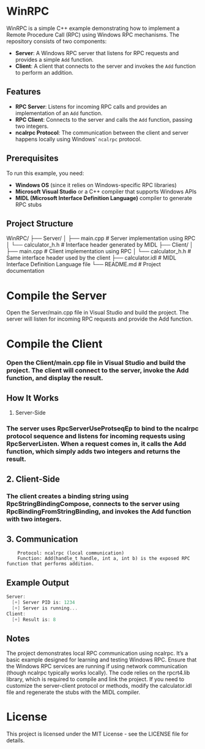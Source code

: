 # WinRPC

WinRPC is a simple C++ example demonstrating how to implement a Remote Procedure Call (RPC) using Windows RPC mechanisms. The repository consists of two components:

- **Server**: A Windows RPC server that listens for RPC requests and provides a simple `Add` function.
- **Client**: A client that connects to the server and invokes the `Add` function to perform an addition.

## Features

- **RPC Server**: Listens for incoming RPC calls and provides an implementation of an `Add` function.
- **RPC Client**: Connects to the server and calls the `Add` function, passing two integers.
- **ncalrpc Protocol**: The communication between the client and server happens locally using Windows' `ncalrpc` protocol.

## Prerequisites

To run this example, you need:
- **Windows OS** (since it relies on Windows-specific RPC libraries)
- **Microsoft Visual Studio** or a C++ compiler that supports Windows APIs
- **MIDL (Microsoft Interface Definition Language)** compiler to generate RPC stubs

## Project Structure

WinRPC/
├── Server/
│   ├── main.cpp              # Server implementation using RPC
│   └── calculator_h.h        # Interface header generated by MIDL
├── Client/
│   ├── main.cpp              # Client implementation using RPC
│   └── calculator_h.h        # Same interface header used by the client
├── calculator.idl            # MIDL Interface Definition Language file
└── README.md                 # Project documentation

# Compile the Server

Open the Server/main.cpp file in Visual Studio and build the project. The server will listen for incoming RPC requests and provide the Add function.

# Compile the Client

### Open the Client/main.cpp file in Visual Studio and build the project. The client will connect to the server, invoke the Add function, and display the result.
## How It Works
1. Server-Side

### The server uses RpcServerUseProtseqEp to bind to the ncalrpc protocol sequence and listens for incoming requests using RpcServerListen. When a request comes in, it calls the Add function, which simply adds two integers and returns the result.
## 2. Client-Side

### The client creates a binding string using RpcStringBindingCompose, connects to the server using RpcBindingFromStringBinding, and invokes the Add function with two integers.
## 3. Communication
```notepad
    Protocol: ncalrpc (local communication)
    Function: Add(handle_t handle, int a, int b) is the exposed RPC function that performs addition.
```

## Example Output

```powershell
Server:
  [+] Server PID is: 1234
  [+] Server is running...
Client:
  [+] Result is: 8
```
## Notes
  The project demonstrates local RPC communication using ncalrpc.
  It’s a basic example designed for learning and testing Windows RPC.
  Ensure that the Windows RPC services are running if using network communication (though ncalrpc typically works locally).
  The code relies on the rpcrt4.lib library, which is required to compile and link the project.
  If you need to customize the server-client protocol or methods, modify the calculator.idl file and regenerate the stubs with the MIDL compiler.

# License
This project is licensed under the MIT License - see the LICENSE file for details.
